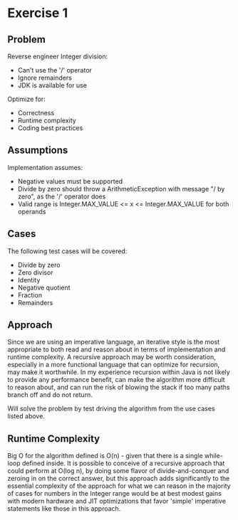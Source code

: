 Exercise 1
==========

Problem
-------

Reverse engineer Integer division:
* Can't use the '/' operator 
* Ignore remainders
* JDK is available for use

Optimize for:
* Correctness
* Runtime complexity
* Coding best practices

Assumptions
-----------

Implementation assumes:
* Negative values must be supported
* Divide by zero should throw a ArithmeticException with message "/ by zero", as the '/' operator does 
* Valid range is Integer.MAX_VALUE <= x <= Integer.MAX_VALUE for both operands


Cases
-----

The following test cases will be covered:
* Divide by zero
* Zero divisor
* Identity
* Negative quotient
* Fraction
* Remainders

Approach
--------

Since we are using an imperative language, an iterative style is the most appropriate to both read and reason about in
terms of implementation and runtime complexity.  A recursive approach may be worth consideration, especially in a
more functional language that can optimize for recursion, may make it worthwhile.  In my experience recursion within
Java is not likely to provide any performance benefit, can make the algorithm more difficult to reason about, and can
run the risk of blowing the stack if too many paths branch off and do not return.

Will solve the problem by test driving the algorithm from the use cases listed above.

Runtime Complexity
------------------

Big O for the algorithm defined is O(n) - given that there is a single while-loop defined inside.  It is possible to
conceive of a recursive approach that could perform at O(log n), by doing some flavor of divide-and-conquer and zeroing
in on the correct answer, but this approach adds significantly to the essential complexity of the approach for what we
can reason in the majority of cases for numbers in the Integer range would be at best modest gains with modern hardware
and JIT optimizations that favor 'simple' imperative statements like those in this approach.
